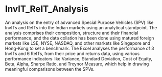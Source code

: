 # InvIT_ReIT_Analysis
An analysis on the entry of advanced Special Purpose Vehicles (SPV) like InvITs and ReITs into the Indian markets using an analytical standpoint. The analysis comprises their composition, structure and their financial performance, and the data collation has been done using matured foreign markets like LSE, NYSE, NASDAQ, and other markets like Singapore and Hong-Kong to set a benchmark.  The Excel analyses the performance of 3 InvITs and 6 ReITs, from their price and returns data, using various performance indicators like Variance, Standard Deviation, Cost of Equity, Beta, Alpha, Sharpe Ratio, and Treynor Measure, which help in drawing meaningful comparisons between the SPVs.
